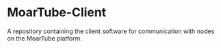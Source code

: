 # MoarTube-Client
A repository containing the client software for communication with nodes on the MoarTube platform.
